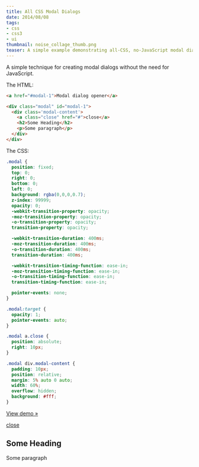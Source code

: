 ```yaml
---
title: All CSS Modal Dialogs
date: 2014/08/08
tags:
- css
- css3
- ui
thumbnail: noise_collage_thumb.png
teaser: A simple example demonstrating all-CSS, no-JavaScript modal dialogs.
---
```


A simple technique for creating modal dialogs without the need for JavaScript.

The HTML:

```html
<a href="#modal-1">Modal dialog opener</a>

<div class="modal" id="modal-1">
  <div class='modal-content'>
    <a class="close" href="#">close</a>
    <h2>Some Heading</h2>
    <p>Some paragraph</p>
  </div>
</div>
```

The CSS:

```css
.modal {
  position: fixed;
  top: 0;
  right: 0;
  bottom: 0;
  left: 0;
  background: rgba(0,0,0,0.7);
  z-index: 99999;
  opacity: 0;
  -webkit-transition-property: opacity;
  -moz-transition-property: opacity;
  -o-transition-property: opacity;
  transition-property: opacity;

  -webkit-transition-duration: 400ms;
  -moz-transition-duration: 400ms;
  -o-transition-duration: 400ms;
  transition-duration: 400ms;

  -webkit-transition-timing-function: ease-in;
  -moz-transition-timing-function: ease-in;
  -o-transition-timing-function: ease-in;
  transition-timing-function: ease-in;

  pointer-events: none;
}

.modal:target {
  opacity: 1;
  pointer-events: auto;
}

.modal a.close {
  position: absolute;
  right: 10px;
}

.modal div.modal-content {
  padding: 10px;
  position: relative;
  margin: 5% auto 0 auto;
  width: 60%;
  overflow: hidden;
  background: #fff;
}
```

<a class="modal-trigger" href="#modal-1">View demo &raquo;</a>

<div class="modal" id="modal-1">
  <div class='modal-content'>
    <a class="close" href="#">close</a>
    <h2>Some Heading</h2>
    <p>Some paragraph</p>
  </div>
</div>
